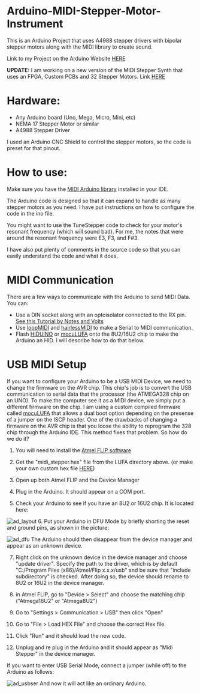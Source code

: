 # Arduino-MIDI-Stepper-Motor-Instrument
This is an Arduino Project that uses A4988 stepper drivers with bipolar stepper motors along with the MIDI library to create sound.

Link to my Project on the Arduino Website [HERE](https://create.arduino.cc/projecthub/JonJonKayne/arduino-midi-stepper-synth-d291ae)

**UPDATE:** I am working on a new version of the MIDI Stepper Synth that uses an FPGA, Custom PCBs and 32 Stepper Motors. Link [HERE](https://github.com/jzkmath/MIDI-Stepper-Synth-V2)


# Hardware:
- Any Arduino board (Uno, Mega, Micro, Mini, etc)
- NEMA 17 Stepper Motor or similar
- A4988 Stepper Driver

I used an Arduino CNC Shield to control the stepper motors, so the code is preset for that pinout.

# How to use:
Make sure you have the [MIDI Arduino library](https://github.com/FortySevenEffects/arduino_midi_library) installed in your IDE.

The Arduino code is designed so that it can expand to handle as many stepper motors as you need.
I have put instructions on how to configure the code in the ino file.

You might want to use the TuneStepper code to check for your motor's resonant frequency (which will sound bad). For me, the notes that were around the resonant frequency were E3, F3, and F#3.

I have also put plenty of comments in the source code so that you can easily understand
the code and what it does.

# MIDI Communication
There are a few ways to communicate with the Arduino to send MIDI Data. You can:
- Use a DIN socket along with an optoisolator connected to the RX pin. [See this Tutorial by Notes and Volts](http://www.notesandvolts.com/2015/02/midi-and-arduino-build-midi-input.html)
- Use [loopMIDI](https://www.tobias-erichsen.de/software/loopmidi.html) and [hairlessMIDI](http://projectgus.github.io/hairless-midiserial/) to make a Serial to MIDI communication.
- Flash [HIDUINO](https://github.com/ddiakopoulos/hiduino) or [mocuLUFA](https://github.com/kuwatay/mocolufa) onto the 8U2/16U2 chip to make the Arduino an HID. I will describe how to do that below.

# USB MIDI Setup
If you want to configure your Arduino to be a USB MIDI Device, we need to change the firmware on the AVR chip. This chip's job is to convert the USB communication to serial data that the processor (the ATMEGA328 chip on an UNO). To make the computer see it as a MIDI device, we simply put a different firmware on the chip.
I am using a custom compiled firmware called [mocuLUFA](https://github.com/kuwatay/mocolufa) that allows a dual boot option depending on the presense of a jumper on the ISCP header. One of the drawbacks of changing a firmware on the AVR chip is that you loose the ability to reprogram the 328 chip through the Arduino IDE. This method fixes that problem.
So how do we do it? 
1. You will need to install the [Atmel FLIP software](http://www.microchip.com/developmenttools/productdetails.aspx?partno=flip)

2. Get the "midi_stepper.hex" file from the LUFA directory above. (or make your own custom hex file [HERE](https://moco-lufa-web-client.herokuapp.com/#/)) 

3. Open up both Atmel FLIP and the Device Manager

4. Plug in the Arduino. It should appear on a COM port.

5. Check your Arduino to see if you have an 8U2 or 16U2 chip. It is located here:

![ad_layout](https://user-images.githubusercontent.com/12432422/39097865-181be1a8-4630-11e8-8bd7-17683d0a8810.png)
6. Put your Arduino in DFU Mode by briefly shorting the reset and ground pins, as shown in the picture:

![ad_dfu](https://user-images.githubusercontent.com/12432422/39097868-1e247a38-4630-11e8-92e9-b25b8c000adb.png)
The Arduino should then disappear from the device manager and appear as an unknown device.

7. Right click on the unknown device in the device manager and choose "update driver". Specify the path to the driver, which is by default "C:/Program Files (x86)/Atmel/Flip x.x.x/usb" and be sure that "include subdirectory" is checked. After doing so, the device should rename to 8U2 or 16U2 in the device manager.

8. in Atmel FLIP, go to "Device > Select" and choose the matching chip ("Atmega16U2" or "Atmega8U2")

9. Go to "Settings > Communication > USB" then click "Open"

10. Go to "File > Load HEX File" and choose the correct Hex file.

11. Click "Run" and it should load the new code.

12. Unplug and re plug in the Arduino and it should appear as "Midi Stepper" in the device manager.

If you want to enter USB Serial Mode, connect a jumper (while off) to the Arduino as follows:

![ad_usbser](https://user-images.githubusercontent.com/12432422/39097873-25426a6e-4630-11e8-8223-26e84260245f.png)
And now it will act like an ordinary Arduino.
